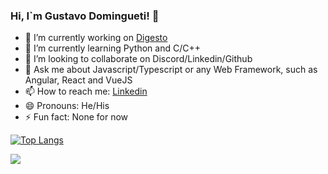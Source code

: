### Hi, I`m Gustavo Domingueti! 👋

- 🔭 I’m currently working on [Digesto](https://www.digesto.com.br)
- 🌱 I’m currently learning Python and C/C++
- 👯 I’m looking to collaborate on Discord/Linkedin/Github
- 💬 Ask me about Javascript/Typescript or any Web Framework, such as Angular, React and VueJS
- 📫 How to reach me: [Linkedin](https://www.linkedin.com/in/gustavodomingueti/)
- 😄 Pronouns: He/His
- ⚡ Fun fact: None for now

[![Top Langs](https://github-readme-stats.vercel.app/api/top-langs/?username=dominguetigs&title_color=ffffff&text_color=B9DAF4&bg_color=191919)](https://github.com/dominguetigs/github-readme-stats)

<img src="https://github-readme-stats.vercel.app/api?username=dominguetigs&show_icons=true&title_color=ffffff&icon_color=0078D7&text_color=B9DAF4&bg_color=191919">
